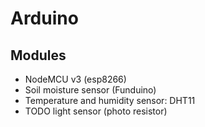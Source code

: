 # Arduino

## Modules

- NodeMCU v3 (esp8266)
- Soil moisture sensor (Funduino)
- Temperature and humidity sensor: DHT11
- TODO light sensor (photo resistor)
